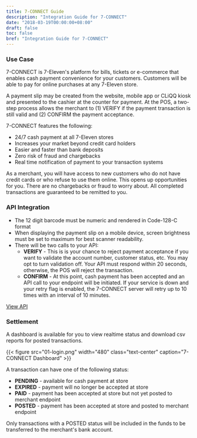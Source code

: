 ```yaml
---
title: 7-CONNECT Guide
description: "Integration Guide for 7-CONNECT"
date: "2018-03-19T00:00:00+08:00"
draft: false
toc: false
bref: "Integration Guide for 7-CONNECT"
---
```


### Use Case

7-CONNECT is 7-Eleven's platform for bills, tickets or e-commerce that enables cash payment convenience for your customers. Customers will be able to pay for online purchases at any 7-Eleven store.

A payment slip may be created from the website, mobile app or CLiQQ kiosk and presented to the cashier at the counter for payment. At the POS, a two-step process allows the merchant to (1) VERIFY if the payment transaction is still valid and (2) CONFIRM the payment acceptance.

7-CONNECT features the following:

* 24/7 cash payment at all 7-Eleven stores
* Increases your market beyond credit card holders
* Easier and faster than bank deposits
* Zero risk of fraud and chargebacks
* Real time notification of payment to your transaction systems

As a merchant, you will have access to new customers who do not have credit cards or who refuse to use them online. This opens up opportunities for you. There are no chargebacks or fraud to worry about. All completed transactions are guaranteed to be remitted to you.

### API Integration

* The 12 digit barcode must be numeric and rendered in Code-128-C format
* When displaying the payment slip on a mobile device, screen brightness must be set to maximum for best scanner readability.
* There will be two calls to your API:
  * **VERIFY** - This is is your chance to reject payment acceptance if you want to validate the account number, customer status, etc. You may opt to turn validation off. Your API must respond within 20 seconds, otherwise, the POS will reject the transaction.
  * **CONFIRM** - At this point, cash payment has been accepted and an API call to your endpoint will be initiated. If your service is down and your retry flag is enabled, the 7-CONNECT server will retry up to 10 times with an interval of 10 minutes.

<a href="https://dev.philseven.com/" class="button">View API</a>

### Settlement

A dashboard is available for you to view realtime status and download csv reports for posted transactions.

{{< figure src="01-login.png" width="480" class="text-center" caption="7-CONNECT Dashboard" >}}

A transaction can have one of the following status:

* **PENDING** - available for cash payment at store
* **EXPIRED** - payment will no longer be accepted at store
* **PAID** - payment has been accepted at store but not yet posted to merchant endpoint
* **POSTED** - payment has been accepted at store and posted to merchant endpoint

Only transactions with a POSTED status will be included in the funds to be transferred to the merchant's bank account.